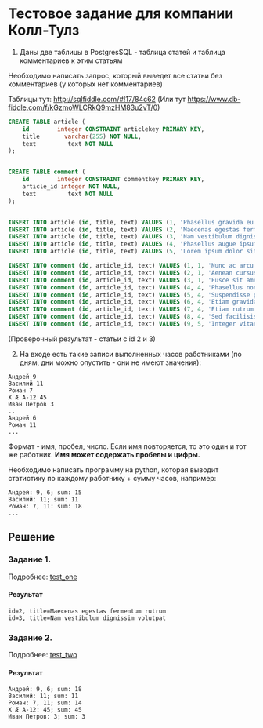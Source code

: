 # Тестовое задание для компании Колл-Тулз

1. Даны две таблицы в PostgresSQL - таблица статей и таблица комментариев к этим статьям 

Необходимо написать запрос, который выведет все статьи без комментариев (у которых нет комментариев)

Таблицы тут: http://sqlfiddle.com/#!17/84c62 (Или тут https://www.db-fiddle.com/f/kGzmoWLCRkQ9mzHM83u2vT/0)

```sql
CREATE TABLE article (
    id        integer CONSTRAINT articlekey PRIMARY KEY,
    title       varchar(255) NOT NULL,
    text         text NOT NULL
);


CREATE TABLE comment (
    id        integer CONSTRAINT commentkey PRIMARY KEY,
    article_id integer NOT NULL,
    text         text NOT NULL
);


INSERT INTO article (id, title, text) VALUES (1, 'Phasellus gravida eu ante et imperdiet', 'Mauris rutrum augue risus, sodales maximus neque vulputate a. Curabitur porttitor, risus eu fermentum hendrerit, urna est dictum est, quis condimentum lectus nisi eget diam.');
INSERT INTO article (id, title, text) VALUES (2, 'Maecenas egestas fermentum rutrum', 'Vivamus varius nibh et iaculis mollis. Phasellus eu massa a libero eleifend scelerisque. Nulla molestie justo libero, ac aliquet mi iaculis eget.');
INSERT INTO article (id, title, text) VALUES (3, 'Nam vestibulum dignissim volutpat', 'Praesent neque lectus, porttitor et nunc vitae, congue semper felis. Pellentesque convallis facilisis odio id fringilla. Vivamus quis nibh felis.');
INSERT INTO article (id, title, text) VALUES (4, 'Phasellus augue ipsum, rutrum a imperdiet', 'Praesent in turpis ac nisl pellentesque volutpat. Maecenas vitae viverra ipsum. Proin accumsan diam vitae nulla tincidunt, a mollis diam luctus.');
INSERT INTO article (id, title, text) VALUES (5, 'Lorem ipsum dolor sit amet, consectetur adipiscing elit', 'Integer eget urna porttitor, dictum quam quis, cursus tellus. Pellentesque dictum accumsan mauris a pulvinar.');

INSERT INTO comment (id, article_id, text) VALUES (1, 1, 'Nunc ac arcu non lectus bibendum mattis. Suspendisse suscipit, enim sit amet ultrices laoreet, dolor dui rhoncus quam');
INSERT INTO comment (id, article_id, text) VALUES (2, 1, 'Aenean cursus a sapien ac malesuada');
INSERT INTO comment (id, article_id, text) VALUES (3, 1, 'Fusce sit amet lacus dignissim, tempus massa sed, ultricies dolor');
INSERT INTO comment (id, article_id, text) VALUES (4, 4, 'Phasellus non urna commodo, finibus lectus ac, gravida lectus');
INSERT INTO comment (id, article_id, text) VALUES (5, 4, 'Suspendisse pretium porttitor iaculis. Nulla in tortor vel est lobortis fermentum');
INSERT INTO comment (id, article_id, text) VALUES (6, 4, 'Etiam gravida vehicula massa non condimentum');
INSERT INTO comment (id, article_id, text) VALUES (7, 4, 'Etiam rutrum purus a ipsum viverra laoreet. Nunc aliquet ex vitae tincidunt luctus');
INSERT INTO comment (id, article_id, text) VALUES (8, 4, 'Sed facilisis fermentum lacus, non semper est sodales sed.');
INSERT INTO comment (id, article_id, text) VALUES (9, 5, 'Integer vitae ipsum auctor, interdum leo eu, facilisis dui. Suspendisse ut feugiat dolor, in ultrices leo');
```

(Проверочный результат - статьи с id 2 и 3)

2. На входе есть такие записи выполненных часов работниками
(по дням, дни можно опустить - они не имеют значения):

```
Андрей 9
Василий 11
Роман 7
X Æ A-12 45
Иван Петров 3
..
Андрей 6
Роман 11
...
```

Формат - имя, пробел, число.
Если имя повторяется, то это один и тот же работник. <b>Имя может содержать пробелы и цифры.</b>

Необходимо написать программу на python, которая выводит статистику по каждому работнику + сумму часов, например:

```
Андрей: 9, 6; sum: 15
Василий: 11; sum: 11
Роман: 7, 11: sum: 18
...
```

## Решение

### Задание 1.
Подробнее: [test_one](/task_one)

#### Результат
    id=2, title=Maecenas egestas fermentum rutrum
    id=3, title=Nam vestibulum dignissim volutpat

### Задание 2.
Подробнее: [test_two](/task_two)

#### Результат
    Андрей: 9, 6; sum: 18
    Василий: 11; sum: 11
    Роман: 7, 11; sum: 14
    X Æ A-12: 45; sum: 45
    Иван Петров: 3; sum: 3

